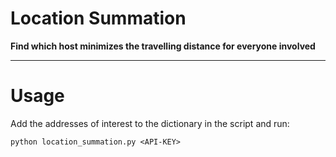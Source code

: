 Location Summation
===

**Find which host minimizes the travelling distance for everyone involved**

---

# Usage

Add the addresses of interest to the dictionary in the script and run:

```
python location_summation.py <API-KEY>
```


